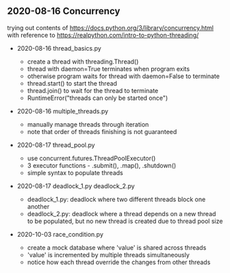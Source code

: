 ## 2020-08-16 Concurrency
trying out contents of 
https://docs.python.org/3/library/concurrency.html
with reference to
https://realpython.com/intro-to-python-threading/

- 2020-08-16 thread_basics.py
  - create a thread with threading.Thread()
  - thread with daemon=True terminates when program exits
  - otherwise program waits for thread with daemon=False to terminate
  - thread.start() to start the thread
  - thread.join() to wait for the thread to terminate
  - RuntimeError("threads can only be started once")

- 2020-08-16 multiple_threads.py
  - manually manage threads through iteration
  - note that order of threads finishing is not guaranteed

- 2020-08-17 thread_pool.py
  - use concurrent.futures.ThreadPoolExecutor()
  - 3 executor functions - .submit(), .map(), .shutdown()
  - simple syntax to populate threads
  
- 2020-08-17 deadlock_1.py deadlock_2.py
  - deadlock_1.py: deadlock where two different threads block one another
  - deadlock_2.py: deadlock where a thread depends on a new thread to be populated,
    but no new thread is created due to thread pool size

- 2020-10-03 race_condition.py
  - create a mock database where 'value' is shared across threads
  - 'value' is incremented by multiple threads simultaneously
  - notice how each thread override the changes from other threads
